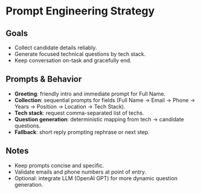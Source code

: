 # Prompt Engineering Strategy

## Goals
- Collect candidate details reliably.
- Generate focused technical questions by tech stack.
- Keep conversation on-task and gracefully end.

## Prompts & Behavior
- **Greeting**: friendly intro and immediate prompt for Full Name.
- **Collection**: sequential prompts for fields (Full Name → Email → Phone → Years → Position → Location → Tech Stack).
- **Tech stack**: request comma-separated list of techs.
- **Question generation**: deterministic mapping from tech → candidate questions.
- **Fallback**: short reply prompting rephrase or next step.

## Notes
- Keep prompts concise and specific.
- Validate emails and phone numbers at point of entry.
- Optional: integrate LLM (OpenAI GPT) for more dynamic question generation.
